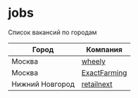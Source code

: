 # jobs
Список вакансий по городам

| Город  | Компания |
| ------------- | ------------- |
| Москва | [wheely](https://github.com/ember-community-russia/jobs/blob/master/wheely.md)  |
| Москва | [ExactFarming](https://github.com/ember-community-russia/jobs/blob/master/exact-farming.md)  |
| Нижний Новгород | [retailnext](https://github.com/ember-community-russia/jobs/blob/master/retailnext.md)  |
